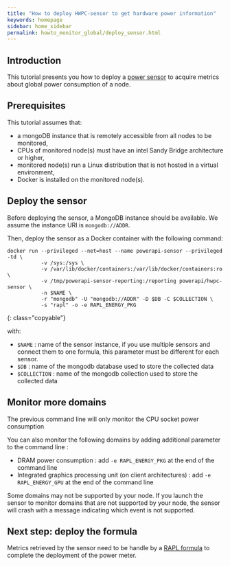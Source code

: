 ```yaml
---
title: "How to deploy HWPC-sensor to get hardware power information"
keywords: homepage
sidebar: home_sidebar 
permalink: howto_monitor_global/deploy_sensor.html
---
```


## Introduction

This tutorial presents you how to deploy a [power sensor](/hwpc.html) to acquire metrics about global power consumption of a node.

## Prerequisites
This tutorial assumes that:

- a mongoDB instance that is remotely accessible from all nodes to be monitored,
- CPUs of monitored node(s) must have an intel Sandy Bridge architecture or higher,
- monitored node(s) run a Linux distribution that is not hosted in a virtual environment,
- Docker is installed on the monitored node(s).

## Deploy the sensor

Before deploying the sensor, a MongoDB instance should be available. We assume the instance URI is `mongodb://ADDR`.

Then, deploy the sensor as a Docker container with the following command:

	docker run --privileged --net=host --name powerapi-sensor --privileged -td \
	           -v /sys:/sys \
			   -v /var/lib/docker/containers:/var/lib/docker/containers:ro \
			   -v /tmp/powerapi-sensor-reporting:/reporting powerapi/hwpc-sensor \
			   -n $NAME \
			   -r "mongodb" -U "mongodb://ADDR" -D $DB -C $COLLECTION \
			   -s "rapl" -o -e RAPL_ENERGY_PKG
{: class="copyable"}

with: 

- `$NAME` : name of the sensor instance, if you use multiple sensors and connect them to one formula, this parameter must be different for each sensor.
- `$DB` : name of the mongodb database used to store the collected data
- `$COLLECTION` : name of the mongodb collection used to store the collected data

## Monitor more domains

The previous command line will only monitor the CPU socket power consumption

You can also monitor the following domains by adding additional parameter to the command line : 

- DRAM power consumption : add `-e RAPL_ENERGY_PKG` at the end of the command line
- Integrated graphics processing unit (on client architectures) : add `-e
  RAPL_ENERGY_GPU` at the end of the command line

Some domains may not be supported by your node. If you launch the sensor to
monitor domains that are not supported by your node, the sensor will crash with
a message indicating which event is not supported.

## Next step: deploy the formula

Metrics retrieved by the sensor need to be handle by a [RAPL formula](/howto_monitor_global/deploy_formula.html) to complete the deployment of the power meter.
